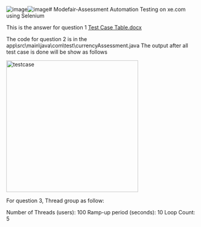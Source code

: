 ![image](https://github.com/hariskhaimuza/Modefair-Assessment/assets/84630556/3c9c62f8-2f68-4722-80b3-e34c4e950f33)![image](https://github.com/hariskhaimuza/Modefair-Assessment/assets/84630556/112ef5d5-db4f-4ed4-a158-c97d6f23dd50)# Modefair-Assessment
Automation Testing on xe.com using Selenium

This is the answer for question 1
[Test Case Table.docx](https://github.com/user-attachments/files/15862526/Test.Case.Table.docx)

The code for question 2 is in the app\src\main\java\com\test\currencyAssessment.java
The output after all test case is done will be show as follows


<img width="349" alt="testcase" src="https://github.com/hariskhaimuza/Modefair-Assessment/assets/84630556/1dd8e377-4994-4383-b723-41a1caac7edd">

For question 3, Thread group as follow:



Number of Threads (users): 100
Ramp-up period (seconds): 10
Loop Count: 5
